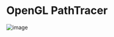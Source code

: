 # OpenGL PathTracer

![image](https://github.com/lucas-stallknecht/glPathTracer/assets/124690694/833aa839-5519-4d68-998a-420c5aeeadb4)
